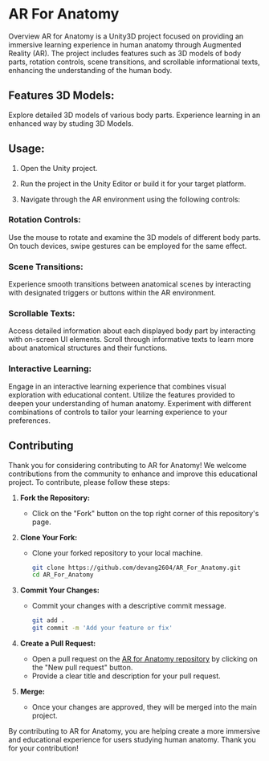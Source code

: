 # AR For Anatomy

Overview AR for Anatomy is a Unity3D project focused on providing an immersive learning experience in human anatomy through Augmented Reality (AR). The project includes features such as 3D models of body parts, rotation controls, scene transitions, and scrollable informational texts, enhancing the understanding of the human body.

## Features 3D Models: 
Explore detailed 3D models of various body parts. Experience learning in an enhanced way by studing 3D Models. 


## Usage:
1. Open the Unity project.
2. Run the project in the Unity Editor or build it for your target platform.

3. Navigate through the AR environment using the following controls:

### Rotation Controls:

Use the mouse to rotate and examine the 3D models of different body parts.
On touch devices, swipe gestures can be employed for the same effect.

### Scene Transitions:

Experience smooth transitions between anatomical scenes by interacting with designated triggers or buttons within the AR environment.

### Scrollable Texts:

Access detailed information about each displayed body part by interacting with on-screen UI elements.
Scroll through informative texts to learn more about anatomical structures and their functions.
### Interactive Learning:

Engage in an interactive learning experience that combines visual exploration with educational content.
Utilize the features provided to deepen your understanding of human anatomy.
Experiment with different combinations of controls to tailor your learning experience to your preferences.

## Contributing

Thank you for considering contributing to AR for Anatomy! We welcome contributions from the community to enhance and improve this educational project. To contribute, please follow these steps:

1. **Fork the Repository:**
   - Click on the "Fork" button on the top right corner of this repository's page.

2. **Clone Your Fork:**
   - Clone your forked repository to your local machine.
     ```bash
     git clone https://github.com/devang2604/AR_For_Anatomy.git
     cd AR_For_Anatomy
     ```

4. **Commit Your Changes:**
   - Commit your changes with a descriptive commit message.
     ```bash
     git add .
     git commit -m 'Add your feature or fix'
     ```

5. **Create a Pull Request:**
   - Open a pull request on the [AR for Anatomy repository](https://github.com/devang2604/AR_For_Anatomy.git) by clicking on the "New pull request" button.
   - Provide a clear title and description for your pull request.

6. **Merge:**
   - Once your changes are approved, they will be merged into the main project.

By contributing to AR for Anatomy, you are helping create a more immersive and educational experience for users studying human anatomy. Thank you for your contribution!
